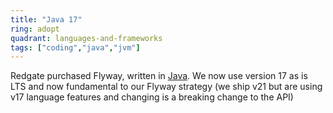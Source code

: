 ```yaml
---
title: "Java 17"
ring: adopt
quadrant: languages-and-frameworks
tags: ["coding","java","jvm"]
---
```


Redgate purchased Flyway, written in [Java](https://www.oracle.com/java/). We now use version 17 as is LTS and now fundamental to our Flyway strategy (we ship v21 but are using v17 language features and changing is a breaking change to the API)
